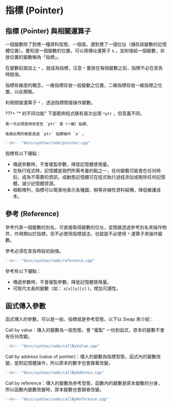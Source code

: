# 指標 (Pointer)

## 指標 (Pointer) 與相關運算子

一個變數除了對應一種資料型態、一個值，還對應了一個位址（儲存該變數的記憶體位置）。要知道一個變數的位置，可以用傳址運算子 `&` ，並附值給一個變數，存放位置的變數稱為「指標」。

在變數前面加上 `*` ，就成為指標，注意 `*` 要放在每個變數之前，指標不必在宣告時賦值。

指標有維度的概念，一維指標存放一般變數之位置，二維指標存放一維指標之位置，以此類推。

利用間接運算子 `*` ，透過指標間接操作變數。

???+ "* 的不同功能"
    下面範例程式碼有兩次出現 `*ptr` ，但意義不同。

    第一次出現是用來宣告 `ptr` 是（一維）指標。

    後面出現的都是透過 `ptr` 指標操作 `a` 。

```cpp
--8<-- "docs/syntax/code/pointer.cpp"
```

指標有以下優點：

- 傳遞參數時，不會複製參數，降低記憶體使用量。
- 在執行程式時，記憶體是我們所需考量的點之一，任何變數可能會在任何時刻，成為不需要的資訊，成動態記憶體可在程式執行過程添加或刪除任何記憶體，減少記憶體資源。
- 相較陣列，指標可以簡潔地表示各種圖、樹等非線性資料結構，降低維護成本。

## 參考 (Reference)

參考代表一個變數的別名，可直接取得變數的位址，並間接透過參考別名來操作物件，作用類似於指標，但不必使用指標語法，也就是不必使用 `*` 運算子來操作變數。

參考必須在宣告時設初始值。

```cpp
--8<-- "docs/syntax/code/reference.cpp"
```

參考有以下優點：

- 傳遞參數時，不會複製參數，降低記憶體使用量。
- 可取代太長的變數（如： `a[x][y][z]` )，增加可讀性。

## 函式傳入參數

函式傳入的參數，可以是一般、指標或是參考型態，以下以 Swap 來介紹：

Call by value：傳入的變數為一般型態，會 "複製" 一份到函式，原本的變數不會有任何改變。

```cpp
--8<-- "docs/syntax/code/callByValue.cpp"
```

Call by address (value of pointer)：傳入的變數為指標型態，函式內的變數改變，是對記憶體操作，所以原本的數字也會跟著改變。

```cpp
--8<-- "docs/syntax/code/callByAddress.cpp"
```

Call by reference：傳入的變數為參考型態，函數內的變數是原本變數的分身，所以函數內變數改變時，原本變數也會跟者改變。

```cpp
--8<-- "docs/syntax/code/callByReference.cpp"
```

[^1]:  [指標與位址 in openhome.cc](https://openhome.cc/Gossip/CGossip/Pointer.html) 
